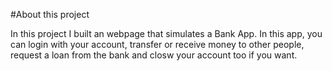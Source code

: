 #About this project 

In this project I built an webpage that simulates a Bank App. In this app, you can login with your account, transfer or receive money to other people, request a loan from the bank and closw your account too if you want.
